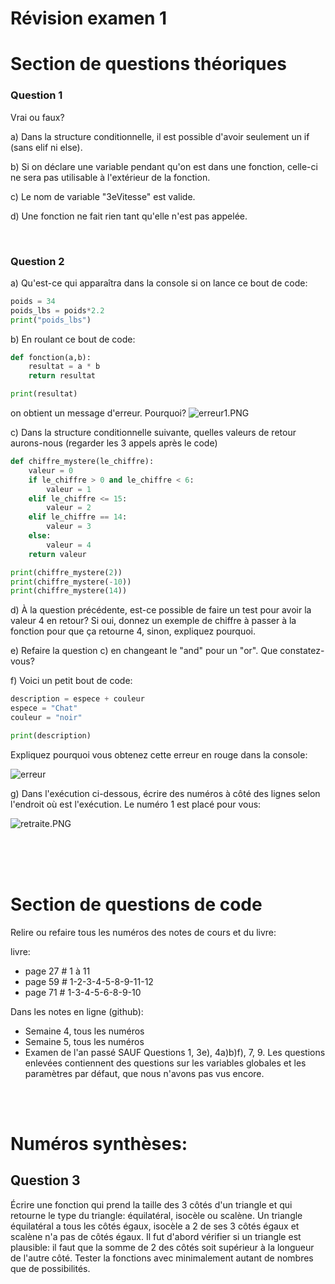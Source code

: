 # Révision examen 1


# Section de questions théoriques


### Question 1 

Vrai ou faux?

a) Dans la structure conditionnelle, il est possible d'avoir seulement un if (sans elif ni else).

b) Si on déclare une variable pendant qu'on est dans une fonction, celle-ci ne sera pas utilisable à l'extérieur de la fonction.

c) Le nom de variable "3eVitesse" est valide.

d) Une fonction ne fait rien tant qu'elle n'est pas appelée.


<br>


### Question 2

a) Qu'est-ce qui apparaîtra dans la console si on lance ce bout de code:

```py
poids = 34
poids_lbs = poids*2.2
print("poids_lbs")
```

b) En roulant ce bout de code: 
```py
def fonction(a,b):
    resultat = a * b
    return resultat

print(resultat)

```
on obtient un message d'erreur. Pourquoi?
![erreur1.PNG](img/erreur1.PNG)



c) Dans la structure conditionnelle suivante, quelles valeurs de retour aurons-nous (regarder les 3 appels après le code)
```py
def chiffre_mystere(le_chiffre):
    valeur = 0
    if le_chiffre > 0 and le_chiffre < 6:
        valeur = 1
    elif le_chiffre <= 15:
        valeur = 2
    elif le_chiffre == 14:
        valeur = 3
    else:
        valeur = 4
    return valeur

print(chiffre_mystere(2))
print(chiffre_mystere(-10))
print(chiffre_mystere(14))
```

d) À la question précédente, est-ce possible de faire un test pour avoir la valeur 4 en retour? Si oui, donnez un exemple de chiffre à passer à la fonction pour que ça retourne 4, sinon, expliquez pourquoi.

e) Refaire la question c) en changeant le "and" pour un "or". Que constatez-vous?

f) Voici un petit bout de code:
```py
description = espece + couleur
espece = "Chat"
couleur = "noir"

print(description)
```

Expliquez pourquoi vous obtenez cette erreur en rouge dans la console:

![erreur](img/name_error.png)


g) Dans l'exécution ci-dessous, écrire des numéros à côté des lignes selon l'endroit où est l'exécution. Le numéro 1 est placé pour vous:

![retraite.PNG](img/retraite.PNG)


<br>
<br>
<br>

# Section de questions de code

Relire ou refaire tous les numéros des notes de cours et du livre:

livre:

- page 27 # 1 à 11
- page 59 # 1-2-3-4-5-8-9-11-12
- page 71 # 1-3-4-5-6-8-9-10

Dans les notes en ligne (github): 

- Semaine 4, tous les numéros
- Semaine 5, tous les numéros
- Examen de l'an passé SAUF Questions 1, 3e), 4a)b)f), 7, 9. Les questions enlevées contiennent des questions sur les variables globales et les paramètres par défaut, que nous n'avons pas vus encore.

<br>
<br>

# Numéros synthèses: 

## Question 3

Écrire une fonction qui prend la taille des 3 côtés d'un triangle et qui retourne le type du triangle: équilatéral, isocèle ou scalène. Un triangle équilatéral a tous les côtés égaux, isocèle a 2 de ses 3 côtés égaux et scalène n'a pas de côtés égaux. Il fut d'abord vérifier si un triangle est plausible: il faut que la somme de 2 des côtés soit supérieur à la longueur de l'autre côté. Tester la fonctions avec minimalement autant de nombres que de possibilités.
